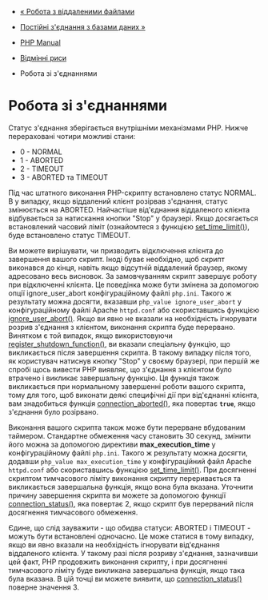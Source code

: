 - [« Робота з віддаленими файлами](features.remote-files.md)
- [Постійні з'єднання з базами даних »](features.persistent-connections.md)

- [PHP Manual](index.md)
- [Відмінні риси](features.md)
- Робота зі з'єднаннями

# Робота зі з'єднаннями

Статус з'єднання зберігається внутрішніми механізмами PHP. Нижче
перераховані чотири можливі стани:

- 0 - NORMAL
- 1 - ABORTED
- 2 - TIMEOUT
- 3 - ABORTED та TIMEOUT

Під час штатного виконання PHP-скрипту встановлено статус NORMAL. В
у випадку, якщо віддалений клієнт розірвав з'єднання, статус змінюється на
ABORTED. Найчастіше від'єднання віддаленого клієнта відбувається за
натискання кнопки "Stop" у браузері. Якщо досягається
встановлений часовий ліміт (ознайомтеся з функцією
[set_time_limit()](function.set-time-limit.md)), буде встановлено
статус TIMEOUT.

Ви можете вирішувати, чи призводить відключення клієнта до завершення вашого
скрипт. Іноді буває необхідно, щоб скрипт виконався до кінця,
навіть якщо відсутній віддалений браузер, якому адресовано весь висновок.
За замовчуванням скрипт завершує роботу при відключенні клієнта. Це
поведінка може бути змінена за допомогою опції ignore_user_abort
конфігураційному файлі `php.ini`. Такого ж результату можна досягти,
вказавши `php_value ignore_user_abort` у конфігураційному файлі Apache
`httpd.conf` або скориставшись функцією
[ignore_user_abort()](function.ignore-user-abort.md). Якщо ви явно не
вказали на необхідність ігнорувати розрив з'єднання з клієнтом,
виконання скрипта буде перервано. Винятком є той випадок, якщо
використовуючи
[register_shutdown_function()](function.register-shutdown-function.md),
ви вказали спеціальну функцію, що викликається після завершення скрипта. В
такому випадку після того, як користувач натиснув кнопку "Stop" у своєму
браузері, при першій же спробі щось вивести PHP виявляє, що
з'єднання з клієнтом було втрачено і викликає завершальну функцію. Ця
функція також викликається при нормальному завершенні роботи вашого
скрипта, тому для того, щоб виконати деякі специфічні
дії при від'єднанні клієнта, вам знадобиться функція
[connection_aborted()](function.connection-aborted.md), яка
повертає **`true`**, якщо з'єднання було розірвано.

Виконання вашого скрипта також може бути перерване вбудованим таймером.
Стандартне обмеження часу становить 30 секунд, змінити його
можна за допомогою директиви **max_execution_time** у конфігураційному
файлі `php.ini`. Такого ж результату можна досягти, додавши
`php_value max_execution_time` у конфігураційний файл Apache
`httpd.conf` або скориставшись функцією
[set_time_limit()](function.set-time-limit.md). При досягненні
скриптом тимчасового ліміту виконання скрипту переривається та викликається
завершальна функція, якщо вона була вказана. Уточнити причину завершення
скрипта ви можете за допомогою функції
[connection_status()](function.connection-status.md), яка
повертає 2, якщо скрипт був перерваний після досягнення тимчасового
обмеження.

Єдине, що слід зауважити - що обидва статуси: ABORTED і
TIMEOUT - можуть бути встановлені одночасно. Це може статися в
тому випадку, якщо ви явно вказали на необхідність ігнорувати від'єднання
віддаленого клієнта. У такому разі після розриву з'єднання, зазначивши
цей факт, PHP продовжить виконання скрипту, і при досягненні тимчасового
ліміту буде викликана завершальна функція, якщо така була вказана. В
цій точці ви можете виявити, що
[connection_status()](function.connection-status.md) поверне значення
3.

